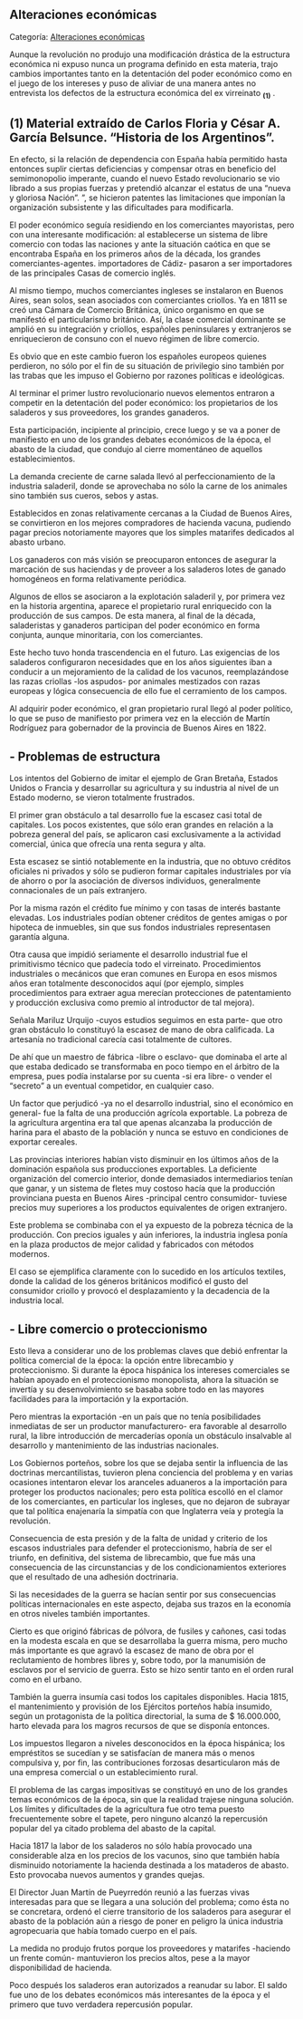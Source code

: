 ## Alteraciones económicas

Categoría: [Alteraciones económicas](http://descubrircorrientes.com.ar/2012/index.php/2984-historia-desde-1814-hasta-la-guerra-de-la-triple-alianza/corrientes-abraza-la-causa-artiguista-1814-1821/el-directorio-la-concentracion-del-poder/alteraciones-economicas)

Aunque la revolución no produjo una modificación drástica de la estructura económica ni expuso nunca un programa definido en esta materia, trajo cambios importantes tanto en la detentación del poder económico como en el juego de los intereses y puso de aliviar de una manera antes no entrevista los defectos de la estructura económica del ex virreinato <sub><strong><span><span>(1)</span></span></strong></sub> .

## **(1)** Material extraído de Carlos Floria y César A. García Belsunce. “Historia de los Argentinos”.

En efecto, si la relación de dependencia con España había permitido hasta entonces suplir ciertas deficiencias y compensar otras en beneficio del semimonopolio imperante, cuando el nuevo Estado revolucionario se vio librado a sus propias fuerzas y pretendió alcanzar el estatus de una “nueva y gloriosa Nación”. ”, se hicieron patentes las limitaciones que imponían la organización subsistente y las dificultades para modificarla.

El poder económico seguía residiendo en los comerciantes mayoristas, pero con una interesante modificación: al establecerse un sistema de libre comercio con todas las naciones y ante la situación caótica en que se encontraba España en los primeros años de la década, los grandes comerciantes-agentes. importadores de Cádiz- pasaron a ser importadores de las principales Casas de comercio inglés.

Al mismo tiempo, muchos comerciantes ingleses se instalaron en Buenos Aires, sean solos, sean asociados con comerciantes criollos. Ya en 1811 se creó una Cámara de Comercio Británica, único organismo en que se manifestó el particularismo británico. Así, la clase comercial dominante se amplió en su integración y criollos, españoles peninsulares y extranjeros se enriquecieron de consuno con el nuevo régimen de libre comercio.

Es obvio que en este cambio fueron los españoles europeos quienes perdieron, no sólo por el fin de su situación de privilegio sino también por las trabas que les impuso el Gobierno por razones políticas e ideológicas.

Al terminar el primer lustro revolucionario nuevos elementos entraron a competir en la detentación del poder económico: los propietarios de los saladeros y sus proveedores, los grandes ganaderos.

Esta participación, incipiente al principio, crece luego y se va a poner de manifiesto en uno de los grandes debates económicos de la época, el abasto de la ciudad, que condujo al cierre momentáneo de aquellos establecimientos.

La demanda creciente de carne salada llevó al perfeccionamiento de la industria saladeril, donde se aprovechaba no sólo la carne de los animales sino también sus cueros, sebos y astas.

Establecidos en zonas relativamente cercanas a la Ciudad de Buenos Aires, se convirtieron en los mejores compradores de hacienda vacuna, pudiendo pagar precios notoriamente mayores que los simples matarifes dedicados al abasto urbano.

Los ganaderos con más visión se preocuparon entonces de asegurar la marcación de sus haciendas y de proveer a los saladeros lotes de ganado homogéneos en forma relativamente periódica.

Algunos de ellos se asociaron a la explotación saladeril y, por primera vez en la historia argentina, aparece el propietario rural enriquecido con la producción de sus campos. De esta manera, al final de la década, saladeristas y ganaderos participan del poder económico en forma conjunta, aunque minoritaria, con los comerciantes.

Este hecho tuvo honda trascendencia en el futuro. Las exigencias de los saladeros configuraron necesidades que en los años siguientes iban a conducir a un mejoramiento de la calidad de los vacunos, reemplazándose las razas criollas -los aspudos- por animales mestizados con razas europeas y lógica consecuencia de ello fue el cerramiento de los campos.

Al adquirir poder económico, el gran propietario rural llegó al poder político, lo que se puso de manifiesto por primera vez en la elección de Martín Rodríguez para gobernador de la provincia de Buenos Aires en 1822.

## **\- Problemas de estructura**

Los intentos del Gobierno de imitar el ejemplo de Gran Bretaña, Estados Unidos o Francia y desarrollar su agricultura y su industria al nivel de un Estado moderno, se vieron totalmente frustrados.

El primer gran obstáculo a tal desarrollo fue la escasez casi total de capitales. Los pocos existentes, que sólo eran grandes en relación a la pobreza general del país, se aplicaron casi exclusivamente a la actividad comercial, única que ofrecía una renta segura y alta.

Esta escasez se sintió notablemente en la industria, que no obtuvo créditos oficiales ni privados y sólo se pudieron formar capitales industriales por vía de ahorro o por la asociación de diversos individuos, generalmente connacionales de un país extranjero.

Por la misma razón el crédito fue mínimo y con tasas de interés bastante elevadas. Los industriales podían obtener créditos de gentes amigas o por hipoteca de inmuebles, sin que sus fondos industriales representasen garantía alguna.

Otra causa que impidió seriamente el desarrollo industrial fue el primitivismo técnico que padecía todo el virreinato. Procedimientos industriales o mecánicos que eran comunes en Europa en esos mismos años eran totalmente desconocidos aquí (por ejemplo, simples procedimientos para extraer agua merecían protecciones de patentamiento y producción exclusiva como premio al introductor de tal mejora).

Señala Mariluz Urquijo -cuyos estudios seguimos en esta parte- que otro gran obstáculo lo constituyó la escasez de mano de obra calificada. La artesanía no tradicional carecía casi totalmente de cultores.

De ahí que un maestro de fábrica -libre o esclavo- que dominaba el arte al que estaba dedicado se transformaba en poco tiempo en el árbitro de la empresa, pues podía instalarse por su cuenta -si era libre- o vender el “secreto” a un eventual competidor, en cualquier caso.

Un factor que perjudicó -ya no el desarrollo industrial, sino el económico en general- fue la falta de una producción agrícola exportable. La pobreza de la agricultura argentina era tal que apenas alcanzaba la producción de harina para el abasto de la población y nunca se estuvo en condiciones de exportar cereales.

Las provincias interiores habían visto disminuir en los últimos años de la dominación española sus producciones exportables. La deficiente organización del comercio interior, donde demasiados intermediarios tenían que ganar, y un sistema de fletes muy costoso hacía que la producción provinciana puesta en Buenos Aires -principal centro consumidor- tuviese precios muy superiores a los productos equivalentes de origen extranjero.

Este problema se combinaba con el ya expuesto de la pobreza técnica de la producción. Con precios iguales y aún inferiores, la industria inglesa ponía en la plaza productos de mejor calidad y fabricados con métodos modernos.

El caso se ejemplifica claramente con lo sucedido en los artículos textiles, donde la calidad de los géneros británicos modificó el gusto del consumidor criollo y provocó el desplazamiento y la decadencia de la industria local.

## **\- Libre comercio o proteccionismo**

Esto lleva a considerar uno de los problemas claves que debió enfrentar la política comercial de la época: la opción entre librecambio y proteccionismo. Si durante la época hispánica los intereses comerciales se habían apoyado en el proteccionismo monopolista, ahora la situación se invertía y su desenvolvimiento se basaba sobre todo en las mayores facilidades para la importación y la exportación.

Pero mientras la exportación -en un país que no tenía posibilidades inmediatas de ser un productor manufacturero- era favorable al desarrollo rural, la libre introducción de mercaderías oponía un obstáculo insalvable al desarrollo y mantenimiento de las industrias nacionales.

Los Gobiernos porteños, sobre los que se dejaba sentir la influencia de las doctrinas mercantilistas, tuvieron plena conciencia del problema y en varias ocasiones intentaron elevar los aranceles aduaneros a la importación para proteger los productos nacionales; pero esta política escolló en el clamor de los comerciantes, en particular los ingleses, que no dejaron de subrayar que tal política enajenaría la simpatía con que Inglaterra veía y protegía la revolución.

Consecuencia de esta presión y de la falta de unidad y criterio de los escasos industriales para defender el proteccionismo, habría de ser el triunfo, en definitiva, del sistema de librecambio, que fue más una consecuencia de las circunstancias y de los condicionamientos exteriores que el resultado de una adhesión doctrinaria.

Si las necesidades de la guerra se hacían sentir por sus consecuencias políticas internacionales en este aspecto, dejaba sus trazos en la economía en otros niveles también importantes.

Cierto es que originó fábricas de pólvora, de fusiles y cañones, casi todas en la modesta escala en que se desarrollaba la guerra misma, pero mucho más importante es que agravó la escasez de mano de obra por el reclutamiento de hombres libres y, sobre todo, por la manumisión de esclavos por el servicio de guerra. Esto se hizo sentir tanto en el orden rural como en el urbano.

También la guerra insumía casi todos los capitales disponibles. Hacia 1815, el mantenimiento y provisión de los Ejércitos porteños había insumido, según un protagonista de la política directorial, la suma de $ 16.000.000, harto elevada para los magros recursos de que se disponía entonces.

Los impuestos llegaron a niveles desconocidos en la época hispánica; los empréstitos se sucedían y se satisfacían de manera más o menos compulsiva y, por fin, las contribuciones forzosas desarticularon más de una empresa comercial o un establecimiento rural.

El problema de las cargas impositivas se constituyó en uno de los grandes temas económicos de la época, sin que la realidad trajese ninguna solución. Los límites y dificultades de la agricultura fue otro tema puesto frecuentemente sobre el tapete, pero ninguno alcanzó la repercusión popular del ya citado problema del abasto de la capital.

Hacia 1817 la labor de los saladeros no sólo había provocado una considerable alza en los precios de los vacunos, sino que también había disminuido notoriamente la hacienda destinada a los mataderos de abasto. Esto provocaba nuevos aumentos y grandes quejas.

El Director Juan Martín de Pueyrredón reunió a las fuerzas vivas interesadas para que se llegara a una solución del problema; como ésta no se concretara, ordenó el cierre transitorio de los saladeros para asegurar el abasto de la población aún a riesgo de poner en peligro la única industria agropecuaria que había tomado cuerpo en el país.

La medida no produjo frutos porque los proveedores y matarifes -haciendo un frente común- mantuvieron los precios altos, pese a la mayor disponibilidad de hacienda.

Poco después los saladeros eran autorizados a reanudar su labor. El saldo fue uno de los debates económicos más interesantes de la época y el primero que tuvo verdadera repercusión popular.